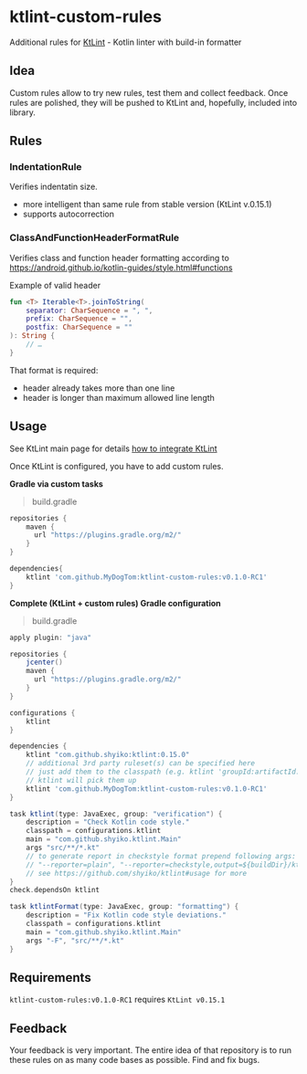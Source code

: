 # ktlint-custom-rules
Additional rules for [KtLint](https://github.com/shyiko/ktlint) - Kotlin linter with build-in formatter

## Idea
Custom rules allow to try new rules, test them and collect feedback. Once rules are polished, they will be pushed to KtLint and, hopefully, included into library.

## Rules

### IndentationRule
Verifies indentatin size.
* more intelligent than same rule from stable version (KtLint v.0.15.1)
* supports autocorrection

### ClassAndFunctionHeaderFormatRule
Verifies class and function header formatting according to https://android.github.io/kotlin-guides/style.html#functions

Example of valid header
```kotlin
fun <T> Iterable<T>.joinToString(
    separator: CharSequence = ", ",
    prefix: CharSequence = "",
    postfix: CharSequence = ""
): String {
    // …
}
```

That format is required:
* header already takes more than one line
* header is longer than maximum allowed line length

## Usage

See KtLint main page for details [how to integrate KtLint](https://github.com/shyiko/ktlint#integration)

Once KtLint is configured, you have to add custom rules.

**Gradle via custom tasks**
>build.gradle

```gradle
repositories {
    maven {
      url "https://plugins.gradle.org/m2/"
    }
}

dependencies{
    ktlint 'com.github.MyDogTom:ktlint-custom-rules:v0.1.0-RC1'
}
```

**Complete (KtLint + custom rules) Gradle configuration**
>build.gradle

```gradle
apply plugin: "java"

repositories {
    jcenter()
    maven {
      url "https://plugins.gradle.org/m2/"
    }
}

configurations {
    ktlint
}

dependencies {
    ktlint "com.github.shyiko:ktlint:0.15.0"
    // additional 3rd party ruleset(s) can be specified here
    // just add them to the classpath (e.g. ktlint 'groupId:artifactId:version') and 
    // ktlint will pick them up
    ktlint 'com.github.MyDogTom:ktlint-custom-rules:v0.1.0-RC1'
}

task ktlint(type: JavaExec, group: "verification") {
    description = "Check Kotlin code style."
    classpath = configurations.ktlint
    main = "com.github.shyiko.ktlint.Main"
    args "src/**/*.kt"
    // to generate report in checkstyle format prepend following args:
    // "--reporter=plain", "--reporter=checkstyle,output=${buildDir}/ktlint.xml"
    // see https://github.com/shyiko/ktlint#usage for more
}
check.dependsOn ktlint

task ktlintFormat(type: JavaExec, group: "formatting") {
    description = "Fix Kotlin code style deviations."
    classpath = configurations.ktlint
    main = "com.github.shyiko.ktlint.Main"
    args "-F", "src/**/*.kt"
}
```

## Requirements
`ktlint-custom-rules:v0.1.0-RC1` requires `KtLint v0.15.1`

## Feedback

Your feedback is very important. The entire idea of that repository is to run these rules on as many code bases as possible. Find and fix bugs.
